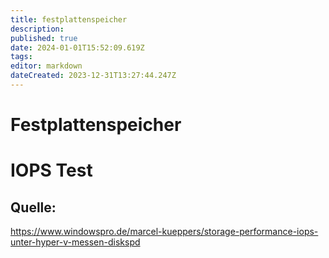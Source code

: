 ```yaml
---
title: festplattenspeicher
description: 
published: true
date: 2024-01-01T15:52:09.619Z
tags: 
editor: markdown
dateCreated: 2023-12-31T13:27:44.247Z
---
```


# Festplattenspeicher

# IOPS Test

## Quelle:
https://www.windowspro.de/marcel-kueppers/storage-performance-iops-unter-hyper-v-messen-diskspd